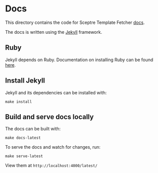 # Docs

This directory contains the code for Sceptre Template Fetcher [docs](https://sceptre.intuit.com).

The docs is written using the [Jekyll](https://jekyllrb.com) framework.

## Ruby

Jekyll depends on Ruby. Documentation on installing Ruby can be found [here](https://www.ruby-lang.org/en/documentation/installation/).

## Install Jekyll

Jekyll and its dependencies can be installed with:

```shell
make install
```

## Build and serve docs locally

The docs can be built with:

```shell
make docs-latest
```

To serve the docs and watch for changes, run:

```shell
make serve-latest
```

View them at `http://localhost:4000/latest/`
